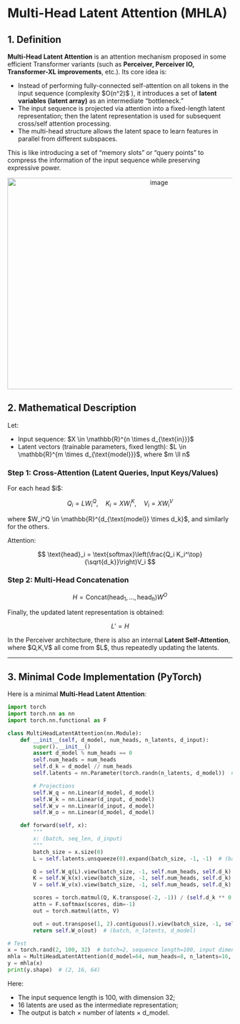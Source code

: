 # Multi-Head Latent Attention (MHLA)

## 1. Definition

**Multi-Head Latent Attention** is an attention mechanism proposed in some efficient Transformer variants (such as **Perceiver, Perceiver IO, Transformer-XL improvements**, etc.). Its core idea is:

* Instead of performing fully-connected self-attention on all tokens in the input sequence (complexity \$O(n^2)\$ ), it introduces a set of **latent variables (latent array)** as an intermediate “bottleneck.”
* The input sequence is projected via attention into a fixed-length latent representation; then the latent representation is used for subsequent cross/self attention processing.
* The multi-head structure allows the latent space to learn features in parallel from different subspaces.

This is like introducing a set of “memory slots” or “query points” to compress the information of the input sequence while preserving expressive power.
<div align="center">
<img width="663" height="474" alt="image" src="https://github.com/user-attachments/assets/36737170-ecbf-42b3-a200-c0b047184762" />
</div>

## 2. Mathematical Description

Let:

* Input sequence: \$X \in \mathbb{R}^{n \times d\_{\text{in}}}\$
* Latent vectors (trainable parameters, fixed length): \$L \in \mathbb{R}^{m \times d\_{\text{model}}}\$, where \$m \ll n\$

### Step 1: Cross-Attention (Latent Queries, Input Keys/Values)

For each head \$i\$:

$$
Q_i = L W_i^Q, \quad K_i = X W_i^K, \quad V_i = X W_i^V
$$

where \$W\_i^Q \in \mathbb{R}^{d\_{\text{model}} \times d\_k}\$, and similarly for the others.

Attention:

$$
\text{head}_i = \text{softmax}\left(\frac{Q_i K_i^\top}{\sqrt{d_k}}\right)V_i
$$

### Step 2: Multi-Head Concatenation

$$
H = \text{Concat}(\text{head}_1, \dots, \text{head}_h) W^O
$$

Finally, the updated latent representation is obtained:

$$
L' = H
$$

In the Perceiver architecture, there is also an internal **Latent Self-Attention**, where \$Q,K,V\$ all come from \$L\$, thus repeatedly updating the latents.

---

## 3. Minimal Code Implementation (PyTorch)

Here is a minimal **Multi-Head Latent Attention**:

```python
import torch
import torch.nn as nn
import torch.nn.functional as F

class MultiHeadLatentAttention(nn.Module):
    def __init__(self, d_model, num_heads, n_latents, d_input):
        super().__init__()
        assert d_model % num_heads == 0
        self.num_heads = num_heads
        self.d_k = d_model // num_heads
        self.latents = nn.Parameter(torch.randn(n_latents, d_model))  # Trainable latents

        # Projections
        self.W_q = nn.Linear(d_model, d_model)
        self.W_k = nn.Linear(d_input, d_model)
        self.W_v = nn.Linear(d_input, d_model)
        self.W_o = nn.Linear(d_model, d_model)

    def forward(self, x):
        """
        x: (batch, seq_len, d_input)
        """
        batch_size = x.size(0)
        L = self.latents.unsqueeze(0).expand(batch_size, -1, -1)  # (batch, n_latents, d_model)

        Q = self.W_q(L).view(batch_size, -1, self.num_heads, self.d_k).transpose(1, 2)
        K = self.W_k(x).view(batch_size, -1, self.num_heads, self.d_k).transpose(1, 2)
        V = self.W_v(x).view(batch_size, -1, self.num_heads, self.d_k).transpose(1, 2)

        scores = torch.matmul(Q, K.transpose(-2, -1)) / (self.d_k ** 0.5)
        attn = F.softmax(scores, dim=-1)
        out = torch.matmul(attn, V)

        out = out.transpose(1, 2).contiguous().view(batch_size, -1, self.num_heads * self.d_k)
        return self.W_o(out)  # (batch, n_latents, d_model)

# Test
x = torch.rand(2, 100, 32)  # batch=2, sequence length=100, input dimension=32
mhla = MultiHeadLatentAttention(d_model=64, num_heads=8, n_latents=16, d_input=32)
y = mhla(x)
print(y.shape)  # (2, 16, 64)
```

Here:

* The input sequence length is 100, with dimension 32;
* 16 latents are used as the intermediate representation;
* The output is batch × number of latents × d\_model.


